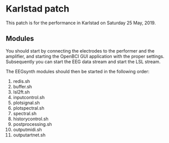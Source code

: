 # Karlstad patch

This patch is for the performance in Karlstad on Saturday 25 May, 2019.

## Modules

You should start by connecting the electrodes to the performer and
the amplifier, and starting the OpenBCI GUI application with the
proper settings. Subsequently you can start the EEG data stream and
start the LSL stream.

The EEGsynth modules should then be started in the following order:

1. redis.sh
2. buffer.sh
3. lsl2ft.sh
4. inputcontrol.sh
5. plotsignal.sh
6. plotspectral.sh
7. spectral.sh
8. historycontrol.sh
9. postprocessing.sh
10. outputmidi.sh
11. outputartnet.sh
